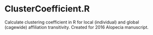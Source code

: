 # ClusterCoefficient.R
Calculate clustering coefficient in R for local (individual) and global (cagewide) affiliation transitivity. Created for 2016 Alopecia manuscript.
